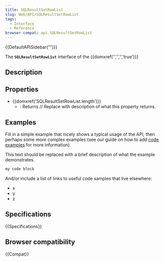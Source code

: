 ```yaml
---
title: SQLResultSetRowList
slug: Web/API/SQLResultSetRowList
tags:
  - Interface
  - Reference
browser-compat: api.SQLResultSetRowList
---
```

{{DefaultAPISidebar("")}}

The **`SQLResultSetRowList`** interface of the {{domxref('','','','true')}} 

## Description

 

## Properties

- {{domxref('SQLResultSetRowList.length')}}
  - : Returns // Replace with description of what this property returns.





## Examples

Fill in a simple example that nicely shows a typical usage of the API, then perhaps some more complex examples (see our guide on how to add [code examples](/en-US/docs/MDN/Contribute/Structures/Code_examples) for more information).

This text should be replaced with a brief description of what the example demonstrates.

```js
my code block
```

And/or include a list of links to useful code samples that live elsewhere:

*   x
*   y
*   z

## Specifications

{{Specifications}}

## Browser compatibility

{{Compat}}

